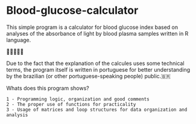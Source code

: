 # Blood-glucose-calculator
This simple program is a calculator for blood glucose index based on analyses of the absorbance of light by blood plasma samples written in R language.

👨🏼‍🔬💉🔬 

Due to the fact that the explanation of the calcules uses some technical terms, the program itself is written in portuguese for better understanding by the brazilian (or other portuguese-speaking people) public.🇧🇷

Whats does this program shows?

    1 - Programming logic, organization and good comments 
    2 - The proper use of functions for practicality 
    3 - Usage of matrices and loop structures for data organization and analysis
